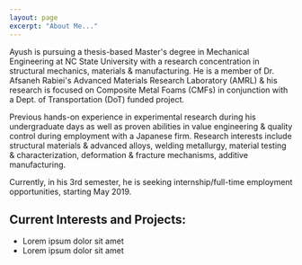 ```yaml
---
layout: page
excerpt: "About Me..."
---
```


Ayush is pursuing a thesis-based Master's degree in Mechanical Engineering at NC State University with a research concentration in structural mechanics, materials & manufacturing. He is a member of Dr. Afsaneh Rabiei's  Advanced Materials Research Laboratory (AMRL) & his research is focused on Composite Metal Foams (CMFs) in conjunction with a Dept. of Transportation (DoT) funded project. 

Previous hands-on experience in experimental research during his undergraduate days as well as proven abilities in value engineering & quality control during employment with a Japanese firm. Research interests include structural materials & advanced alloys, welding metallurgy, material testing & characterization, deformation & fracture mechanisms, additive manufacturing. 

Currently, in his 3rd semester, he is seeking internship/full-time employment opportunities, starting May 2019.

## Current Interests and Projects:

- Lorem ipsum dolor sit amet
- Lorem ipsum dolor sit amet

